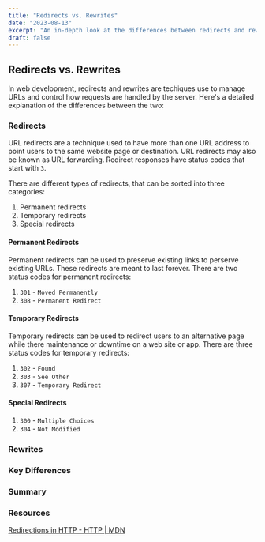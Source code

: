 ```yaml
---
title: "Redirects vs. Rewrites"
date: "2023-08-13"
excerpt: "An in-depth look at the differences between redirects and rewrites in web development."
draft: false
---
```


## Redirects vs. Rewrites

In web development, redirects and rewrites are techiques use to manage URLs and control how requests are handled by the server. Here's a detailed explanation of the differences between the two:

### Redirects

URL redirects are a technique used to have more than one URL address to point users to the same website page or destination. URL redirects may also be known as URL forwarding. Redirect responses have status codes that start with `3`.

There are different types of redirects, that can be sorted into three categories:

1. Permanent redirects
2. Temporary redirects
3. Special redirects

#### Permanent Redirects

Permanent redirects can be used to preserve existing links to perserve existing URLs. These redirects are meant to last forever. There are two status codes for permanent redirects:

1. `301` - `Moved Permanently`
2. `308` - `Permanent Redirect`

#### Temporary Redirects

Temporary redirects can be used to redirect users to an alternative page while there maintenance or downtime on a web site or app. There are three status codes for temporary redirects:

1. `302` - `Found`
2. `303` - `See Other`
3. `307` - `Temporary Redirect`

#### Special Redirects

1. `300` - `Multiple Choices`
2. `304` - `Not Modified`

### Rewrites

### Key Differences

### Summary

### Resources

[Redirections in HTTP - HTTP | MDN](https://developer.mozilla.org/en-US/docs/Web/HTTP/Redirections)
